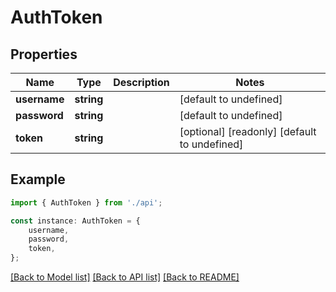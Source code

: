 # AuthToken


## Properties

Name | Type | Description | Notes
------------ | ------------- | ------------- | -------------
**username** | **string** |  | [default to undefined]
**password** | **string** |  | [default to undefined]
**token** | **string** |  | [optional] [readonly] [default to undefined]

## Example

```typescript
import { AuthToken } from './api';

const instance: AuthToken = {
    username,
    password,
    token,
};
```

[[Back to Model list]](../README.md#documentation-for-models) [[Back to API list]](../README.md#documentation-for-api-endpoints) [[Back to README]](../README.md)
